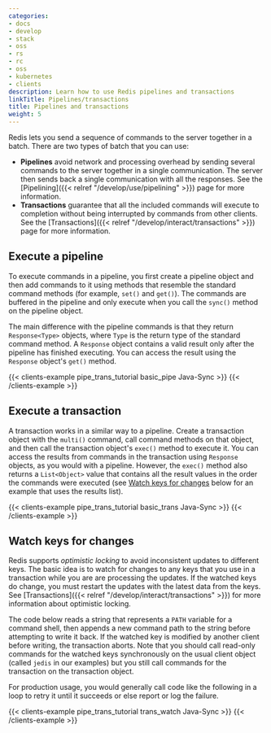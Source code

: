 ```yaml
---
categories:
- docs
- develop
- stack
- oss
- rs
- rc
- oss
- kubernetes
- clients
description: Learn how to use Redis pipelines and transactions
linkTitle: Pipelines/transactions
title: Pipelines and transactions
weight: 5
---
```


Redis lets you send a sequence of commands to the server together in a batch.
There are two types of batch that you can use:

-   **Pipelines** avoid network and processing overhead by sending several commands
    to the server together in a single communication. The server then sends back
    a single communication with all the responses. See the
    [Pipelining]({{< relref "/develop/use/pipelining" >}}) page for more
    information.
-   **Transactions** guarantee that all the included commands will execute
    to completion without being interrupted by commands from other clients.
    See the [Transactions]({{< relref "/develop/interact/transactions" >}})
    page for more information.

## Execute a pipeline

To execute commands in a pipeline, you first create a pipeline object
and then add commands to it using methods that resemble the standard
command methods (for example, `set()` and `get()`). The commands are
buffered in the pipeline and only execute when you call the `sync()`
method on the pipeline object.

The main difference with the pipeline commands is that they return
`Response<Type>` objects, where `Type` is the return type of the
standard command method. A `Response` object contains a valid result
only after the pipeline has finished executing. You can access the
result using the `Response` object's `get()` method.

{{< clients-example pipe_trans_tutorial basic_pipe Java-Sync >}}
{{< /clients-example >}}

## Execute a transaction

A transaction works in a similar way to a pipeline. Create a
transaction object with the `multi()` command, call command methods
on that object, and then call the transaction object's 
`exec()` method to execute it. You can access the results
from commands in the transaction using `Response` objects, as
you would with a pipeline. However, the `exec()` method also
returns a `List<Object>` value that contains all the result
values in the order the commands were executed (see
[Watch keys for changes](#watch-keys-for-changes) below for
an example that uses the results list).

{{< clients-example pipe_trans_tutorial basic_trans Java-Sync >}}
{{< /clients-example >}}

## Watch keys for changes

Redis supports *optimistic locking* to avoid inconsistent updates
to different keys. The basic idea is to watch for changes to any
keys that you use in a transaction while you are are processing the
updates. If the watched keys do change, you must restart the updates
with the latest data from the keys. See
[Transactions]({{< relref "/develop/interact/transactions" >}})
for more information about optimistic locking.

The code below reads a string
that represents a `PATH` variable for a command shell, then appends a new
command path to the string before attempting to write it back. If the watched
key is modified by another client before writing, the transaction aborts.
Note that you should call read-only commands for the watched keys synchronously on
the usual client object (called `jedis` in our examples) but you still call commands
for the transaction on the transaction object.

For production usage, you would generally call code like the following in
a loop to retry it until it succeeds or else report or log the failure.

{{< clients-example pipe_trans_tutorial trans_watch Java-Sync >}}
{{< /clients-example >}}
